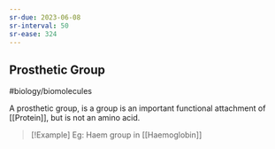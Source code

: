 ```yaml
---
sr-due: 2023-06-08
sr-interval: 50
sr-ease: 324
---
```

## Prosthetic Group
#biology/biomolecules 

A prosthetic group, is a group is an important functional attachment of [[Protein]], but is not an amino acid.

> [!Example] Eg: Haem group in [[Haemoglobin]]